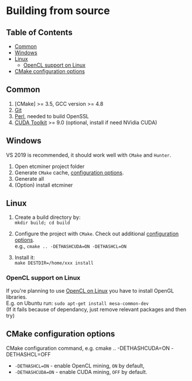 # Building from source

## Table of Contents

* [Common](#common)    
* [Windows](#windows)
* [Linux](#linux)
    * [OpenCL support on Linux](#opencl-support-on-linux)    
* [CMake configuration options](#cmake-configuration-options)

## Common
1. [CMake] >= 3.5, GCC version >= 4.8
2. [Git](https://git-scm.com/downloads)
3. [Perl](https://www.perl.org/get.html), needed to build OpenSSL
4. [CUDA Toolkit](https://developer.nvidia.com/cuda-downloads) >= 9.0 (optional, install if need NVidia CUDA)

## Windows
VS 2019 is recommended, it should work well with `CMake` and `Hunter`.
1. Open etcminer project folder
2. Generate `CMake` cache, [configuration options](#cmake-configuration-options).
3. Generate all
4. (Option) install etcminer

## Linux
1. Create a build directory by:   
   `mkdir build; cd build`

2. Configure the project with `CMake`. Check out additional
   [configuration options](#cmake-configuration-options).   
   e.g., `cmake .. -DETHASHCUDA=ON -DETHASHCL=ON`

3. Install it:	
   `make DESTDIR=/home/xxx install`

### OpenCL support on Linux

If you're planning to use [OpenCL on Linux](https://github.com/ruslo/hunter/wiki/pkg.opencl#pitfalls)
you have to install OpenGL libraries.	
E.g. on Ubuntu run:	
`sudo apt-get install mesa-common-dev`	
(If it fails because of dependancy, just remove relevant packages and then try)

## CMake configuration options

CMake configuration command, e.g.
cmake .. -DETHASHCUDA=ON -DETHASHCL=OFF

- `-DETHASHCL=ON` - enable OpenCL mining, `ON` by default,
- `-DETHASHCUDA=ON` - enable CUDA mining, `OFF` by default.